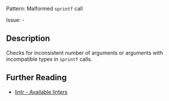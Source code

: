 Pattern: Malformed `sprintf` call

Issue: -

## Description

Checks for inconsistent number of arguments or arguments with incompatible types in `sprintf` calls.

## Further Reading

* [lintr - Available linters](https://lintr.r-lib.org/reference/index.html)